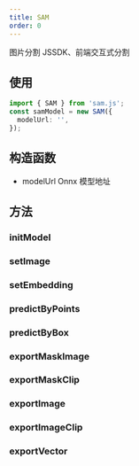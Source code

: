```yaml
---
title: SAM
order: 0
---
```


图片分割 JSSDK、前端交互式分割

## 使用

```ts pure
import { SAM } from 'sam.js';
const samModel = new SAM({
  modelUrl: '',
});
```

## 构造函数

- modelUrl Onnx 模型地址

## 方法

### initModel

### setImage

### setEmbedding

### predictByPoints

### predictByBox

### exportMaskImage

### exportMaskClip

### exportImage

### exportImageClip

### exportVector
